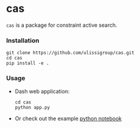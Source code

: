 # cas
`cas` is a package for constraint active search.

### Installation
```
git clone https://github.com/ulissigroup/cas.git
cd cas
pip install -e .
```
### Usage
- Dash web application:

  ```
  cd cas
  python app.py
  ```
  
- Or check out the example [python notebook](https://github.com/ulissigroup/cas/blob/main/example/temp.ipynb)

